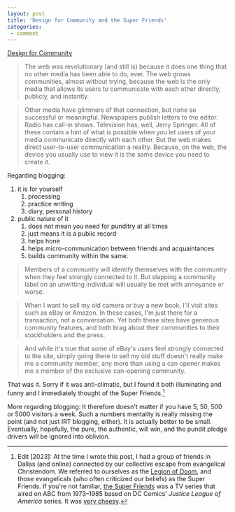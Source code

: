 ```yaml
---
layout: post
title: 'Design for Community and the Super Friends'
categories:
 - comment
---
```


[Design for Community](https://www.oreilly.com/library/view/design-for-community/0735710759/)

> The web was revolutionary (and still is) because it does one thing that no other media has been able to do, ever. The web grows communities, almost without trying, because the web is the only media that allows its users to communicate with each other directly, publicly, and instantly.

> Other media have glimmers of that connection, but none so successful or meaningful. Newspapers publish letters to the editor. Radio has call-in shows. Television has, well, Jerry Springer. All of these contain a hint of what is possible when you let users of your media communicate directly with each other. But the web makes direct user-to-user communication a reality. Because, on the web, the device you usually use to view it is the same device you need to create it.

Regarding blogging: 

1. it is for yourself 
   1. processing
   2. practice writing 
   3. diary, personal history 
2. public nature of it 
   1. does not mean you need for punditry at all times
   2. just means it is a public record
   3. helps hone
   4. helps micro-communication between friends and acquaintances
   5. builds community within the same.

> Members of a community will identify themselves with the community when they feel strongly connected to it. But slapping a community label on an unwitting individual will usually be met with annoyance or worse.

> When I want to sell my old camera or buy a new book, I'll visit sites such as eBay or Amazon. In these cases, I'm just there for a transaction, not a conversation. Yet both these sites have generous community features, and both brag about their communities to their stockholders and the press.

> And while it's true that some of eBay's users feel strongly connected to the site, simply going there to sell my old stuff doesn't really make me a community member, any more than using a can opener makes me a member of the exclusive can-opening community.

That was it. Sorry if it was anti-climatic, but I found it both illuminating and funny and I immediately thought of the Super Friends.[^1]

More regarding blogging: It therefore doesn't matter if you have 5, 50, 500 or 5000 visitors a week. Such a numbers mentality is really missing the point (and not just IRT blogging, either). It is actually better to be small. Eventually, hopefully, the pure, the authentic, will win, and the pundit pledge drivers will be ignored into oblivion.

[^1]: Edit [2023]: At the time I wrote this post, I had a group of friends in Dallas (and online) connected by our collective escape from evangelical Christendom. We referred to ourselves as the [Legion of Doom](https://en.wikipedia.org/wiki/Legion_of_Doom), and those evangelicals (who often criticized our beliefs) as the Super Friends. If you're not familiar, [the Super Friends](https://en.wikipedia.org/wiki/Super_Friends) was a TV series that aired on ABC from 1973–1985 based on DC Comics' _Justice League of America_ series. It was [very cheesy](https://www.youtube.com/watch?v=uNCUb0ah32s).
